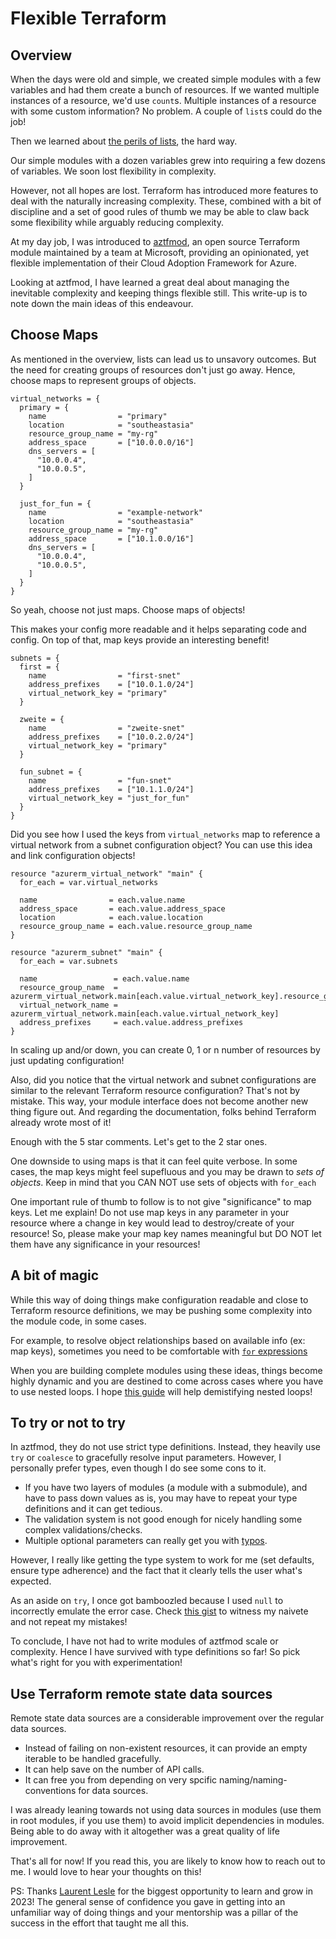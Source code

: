# Flexible Terraform

## Overview

When the days were old and simple, we created simple modules with a few
variables and had them create a bunch of resources. If we wanted multiple
instances of a resource, we'd use `count`s. Multiple instances of a resource
with some custom information? No problem. A couple of `list`s could do the job!

Then we learned about [the perils of
lists](https://faun.pub/terraform-deleting-an-element-from-a-list-cb5bdadc8bbd),
the hard way.

Our simple modules with a dozen variables grew into requiring a few dozens of
variables. We soon lost flexibility in complexity.

However, not all hopes are lost. Terraform has introduced more features to deal
with the naturally increasing complexity. These, combined with a bit of
discipline and a set of good rules of thumb we may be able to claw back some
flexibility while arguably reducing complexity.

At my day job, I was introduced to
[aztfmod](https://github.com/aztfmod/terraform-azurerm-caf), an open source
Terraform module maintained by a team at Microsoft, providing an opinionated,
yet flexible implementation of their Cloud Adoption Framework for Azure.

Looking at aztfmod, I have learned a great deal about managing the inevitable
complexity and keeping things flexible still. This write-up is to note down the
main ideas of this endeavour.

## Choose Maps

As mentioned in the overview, lists can lead us to unsavory outcomes. But the
need for creating groups of resources don't just go away. Hence, choose maps to
represent groups of objects.

```
virtual_networks = {
  primary = {
    name                = "primary"
    location            = "southeastasia"
    resource_group_name = "my-rg"
    address_space       = ["10.0.0.0/16"]
    dns_servers = [
      "10.0.0.4",
      "10.0.0.5",
    ]
  }

  just_for_fun = {
    name                = "example-network"
    location            = "southeastasia"
    resource_group_name = "my-rg"
    address_space       = ["10.1.0.0/16"]
    dns_servers = [
      "10.0.0.4",
      "10.0.0.5",
    ]
  }
}
```

So yeah, choose not just maps. Choose maps of objects!

This makes your config more readable and it helps separating code and config.
On top of that, map keys provide an interesting benefit!

```
subnets = {
  first = {
    name                = "first-snet"
    address_prefixes    = ["10.0.1.0/24"]
    virtual_network_key = "primary"
  }

  zweite = {
    name                = "zweite-snet"
    address_prefixes    = ["10.0.2.0/24"]
    virtual_network_key = "primary"
  }

  fun_subnet = {
    name                = "fun-snet"
    address_prefixes    = ["10.1.1.0/24"]
    virtual_network_key = "just_for_fun"
  }
}
```

Did you see how I used the keys from `virtual_networks` map to reference
a virtual network from a subnet configuration object? You can use this idea and
link configuration objects!

```
resource "azurerm_virtual_network" "main" {
  for_each = var.virtual_networks

  name                = each.value.name
  address_space       = each.value.address_space
  location            = each.value.location
  resource_group_name = each.value.resource_group_name
}

resource "azurerm_subnet" "main" {
  for_each = var.subnets

  name                 = each.value.name
  resource_group_name  = azurerm_virtual_network.main[each.value.virtual_network_key].resource_group_name
  virtual_network_name = azurerm_virtual_network.main[each.value.virtual_network_key]
  address_prefixes     = each.value.address_prefixes
}
```

In scaling up and/or down, you can create 0, 1 or n number of resources by
just updating configuration!

Also, did you notice that the virtual network and subnet configurations are
similar to the relevant Terraform resource configuration? That's not by
mistake. This way, your module interface does not become another new thing
figure out.  And regarding the documentation, folks behind Terraform already
wrote most of it!

Enough with the 5 star comments. Let's get to the 2 star ones.

One downside to using maps is that it can feel quite verbose. In some cases,
the map keys might feel supefluous and you may be drawn to *sets of objects*.
Keep in mind that you CAN NOT use sets of objects with `for_each`

One important rule of thumb to follow is to not give "significance" to map
keys. Let me explain! Do not use map keys in any parameter in your resource
where a change in key would lead to destroy/create of your resource!  So,
please make your map key names meaningful but DO NOT let them have any
significance in your resources!

## A bit of magic

While this way of doing things make configuration readable and close to
Terraform resource definitions, we may be pushing some complexity into the
module code, in some cases.

For example, to resolve object relationships based on available info (ex: map
keys), sometimes you need to be comfortable with [`for`
expressions](https://developer.hashicorp.com/terraform/language/expressions/for)

When you are building complete modules using these ideas, things become highly
dynamic and you are destined to come across cases where you have to use nested
loops. I hope [this
guide](https://gist.github.com/chanux/e9ebabb46169b9d2c46c331f56da4800) will
help demistifying nested loops!

## To try or not to try

In aztfmod, they do not use strict type definitions. Instead, they heavily use
`try` or `coalesce` to gracefully resolve input parameters. However,
I personally prefer types, even though I do see some cons to it.

- If you have two layers of modules (a module with a submodule), and have to
  pass down values as is,  you may have to repeat your type definitions and it
  can get tedious.
- The validation system is not good enough for nicely handling some complex
  validations/checks.
- Multiple optional parameters can really get you with
  [typos](https://gist.github.com/chanux/8afa8c25bc198187eee892ab54063f3c).

However, I really like getting the type system to work for me (set defaults,
ensure type adherence) and the fact that it clearly tells the user what's
expected.

As an aside on `try`, I once got bamboozled because I used `null` to
incorrectly emulate the error case. Check [this
gist](https://gist.github.com/chanux/6de8bcdfeea327240776b7e4af72eb69) to
witness my naivete and not repeat my mistakes!

To conclude, I have not had to write modules of aztfmod scale or complexity.
Hence I have survived with type definitions so far! So pick what's right for
you with experimentation!

## Use Terraform remote state data sources

Remote state data sources are a considerable improvement over the regular data
sources.

- Instead of failing on non-existent resources, it can provide an empty
  iterable to be handled gracefully.
- It can help save on the number of API calls.
- It can free you from depending on very spcific naming/naming-conventions for
  data sources.

I was already leaning towards not using data sources in modules (use them in
root modules, if you use them) to avoid implicit dependencies in modules.
Being able to do away with it altogether was a great quality of life
improvement.

That's all for now! If you read this, you are likely to know how to reach out
to me.  I would love to hear your thoughts on this!

PS: Thanks [Laurent Lesle](https://github.com/LaurentLesle) for the biggest
opportunity to learn and grow in 2023! The general sense of confidence you gave
in getting into an unfamiliar way of doing things and your mentorship was
a pillar of the success in the effort that taught me all this.
